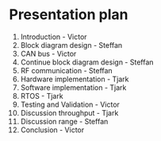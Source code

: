# Presentation plan 

1. Introduction - Victor
2. Block diagram design - Steffan
3. CAN bus - Victor
4. Continue block diagram design - Steffan
5. RF communication - Steffan
6. Hardware implementation - Tjark
7. Software implementation - Tjark
8. RTOS - Tjark
9. Testing and Validation - Victor
10. Discussion throughput - Tjark
11. Discussion range - Steffan 
12. Conclusion - Victor 
